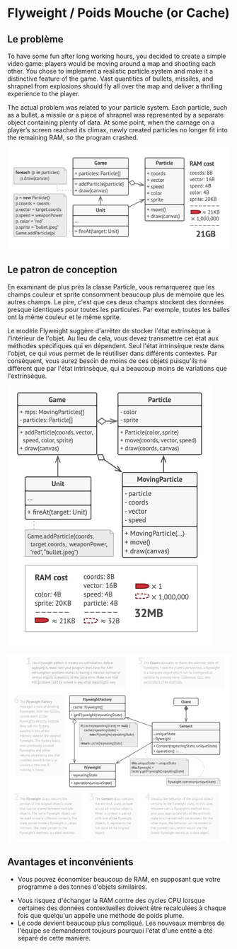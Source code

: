 # Flyweight / Poids Mouche (or Cache)

## Le problème

To have some fun after long working hours, you decided to create a simple video game: players would be moving around a map and shooting each other. You chose to implement a realistic particle system and make it a distinctive feature of the game. Vast quantities of bullets, missiles, and shrapnel from explosions should fly all over the map and deliver a thrilling experience to the player.

The actual problem was related to your particle system. Each particle, such as a bullet, a missile or a piece of shrapnel was represented by a separate object containing plenty of data. At some point, when the carnage on a player’s screen reached its climax, newly created particles no longer fit into the remaining RAM, so the program crashed.

![](2022-02-06-17-59-37.png)


## Le patron de conception

En examinant de plus près la classe Particle, vous remarquerez que les champs couleur et sprite consomment beaucoup plus de mémoire que les autres champs. Le pire, c'est que ces deux champs stockent des données presque identiques pour toutes les particules. Par exemple, toutes les balles ont la même couleur et le même sprite.

Le modèle Flyweight suggère d'arrêter de stocker l'état extrinsèque à l'intérieur de l'objet. Au lieu de cela, vous devez transmettre cet état aux méthodes spécifiques qui en dépendent. Seul l'état intrinsèque reste dans l'objet, ce qui vous permet de le réutiliser dans différents contextes. Par conséquent, vous aurez besoin de moins de ces objets puisqu'ils ne diffèrent que par l'état intrinsèque, qui a beaucoup moins de variations que l'extrinsèque.

![](2022-02-06-18-02-08.png)

![](2022-02-06-18-02-33.png)

## Avantages et inconvénients

+ Vous pouvez économiser beaucoup de RAM, en supposant que votre programme a des tonnes d'objets similaires.

- Vous risquez d'échanger la RAM contre des cycles CPU lorsque certaines des données contextuelles doivent être recalculées à chaque fois que quelqu'un appelle une méthode de poids plume.
- Le code devient beaucoup plus compliqué. Les nouveaux membres de l'équipe se demanderont toujours pourquoi l'état d'une entité a été séparé de cette manière.



